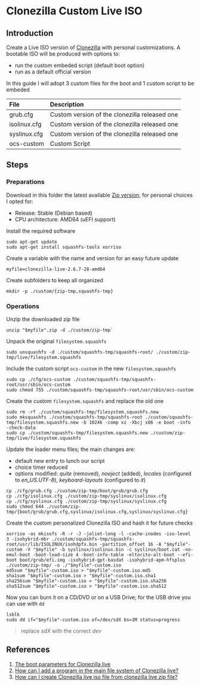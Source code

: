 # Clonezilla Custom Live ISO

## Introduction
Create a Live ISO version of [Clonezilla](https://clonezilla.org) with personal customizations.
A bootable ISO will be produced with options to:
- run the custom embeded script (default boot option)
- run as a default official version

In this guide I will adopt 3 custom files for the boot and 1 custom script to be embeded

|File|Description|
|:--|:--|
|grub.cfg|Custom version of the clonezilla released one|
|isolinux.cfg|Custom version of the clonezilla released one|
|syslinux.cfg|Custom version of the clonezilla released one|
|ocs-custom|Custom Script|

## Steps
### Preparations
Download in this folder the latest available [Zip version](https://clonezilla.org/downloads.php); for personal choices I opted for:
- Release: Stable (Debian based)
- CPU architecture: AMD64 (uEFI support)

Install the required software
```
sudo apt-get update
sudo apt-get install squashfs-tools xorriso 
```
Create a variable with the name and version for an easy future update
```
myfile=clonezilla-live-2.6.7-28-amd64
```
Create subfolders to keep all organized
```
mkdir -p ./custom/{zip-tmp,squashfs-tmp}
```

### Operations
Unzip the downloaded zip file
```
unzip "$myfile".zip -d ./custom/zip-tmp`
```
Unpack the original `filesystem.squashfs`
```
sudo unsquashfs -d ./custom/squashfs-tmp/squashfs-root/ ./custom/zip-tmp/live/filesystem.squashfs
```
Include the custom script `ocs-custom` in the new `filesystem.squashfs`
```
sudo cp ./cfg/ocs-custom ./custom/squashfs-tmp/squashfs-root/usr/sbin/ocs-custom
sudo chmod 755 ./custom/squashfs-tmp/squashfs-root/usr/sbin/ocs-custom
```
Create the custom `filesystem.squashfs` and replace the old one
```
sudo rm -rf ./custom/squashfs-tmp/filesystem.squashfs.new
sudo mksquashfs ./custom/squashfs-tmp/squashfs-root ./custom/squashfs-tmp/filesystem.squashfs.new -b 1024k -comp xz -Xbcj x86 -e boot -info -check-data
sudo cp ./custom/squashfs-tmp/filesystem.squashfs.new ./custom/zip-tmp/live/filesystem.squashfs
```
Update the loader menu files; the main changes are:
- default new entry to lunch our script
- choice timer reduced
- options modified: _quite_ (removed), _noeject_ (added), _locales_ (configured to _en_US.UTF-8_), _keyboard-layouts_ (configured to _it_)
```
cp ./cfg/grub.cfg ./custom/zip-tmp/boot/grub/grub.cfg
cp ./cfg/isolinux.cfg ./custom/zip-tmp/syslinux/isolinux.cfg
cp ./cfg/syslinux.cfg ./custom/zip-tmp/syslinux/syslinux.cfg
sudo chmod 644 ./custom/zip-tmp/{boot/grub/grub.cfg,syslinux/isolinux.cfg,syslinux/syslinux.cfg}
```
Create the custom personalized Clonezilla ISO and hash it for future checks
```
xorriso -as mkisofs -R -r -J -joliet-long -l -cache-inodes -iso-level 3 -isohybrid-mbr ./custom/squashfs-tmp/squashfs-root/usr/lib/ISOLINUX/isohdpfx.bin -partition_offset 16 -A "$myfile"-custom -V "$myfile" -b syslinux/isolinux.bin -c syslinux/boot.cat -no-emul-boot -boot-load-size 4 -boot-info-table -eltorito-alt-boot --efi-boot boot/grub/efi.img -isohybrid-gpt-basdat -isohybrid-apm-hfsplus ./custom/zip-tmp/ -o ./"$myfile"-custom.iso
md5sum "$myfile"-custom.iso > "$myfile"-custom.iso.md5
sha1sum "$myfile"-custom.iso > "$myfile"-custom.iso.sha1
sha256sum "$myfile"-custom.iso > "$myfile"-custom.iso.sha256
sha512sum "$myfile"-custom.iso > "$myfile"-custom.iso.sha512
```
Now you can burn it on a CD/DVD or on a USB Drive; for the USB drive you can use with `dd`
```
lsblk
sudo dd if="$myfile"-custom.iso of=/dev/sdX bs=1M status=progress
```
>replace *sdX* with the correct _dev_

## References
1. [The boot parameters for Clonezilla live](https://clonezilla.org/fine-print-live-doc.php?path=clonezilla-live/doc/99_Misc/00_live-boot-parameters.doc)
2. [How can I add a program in the main file system of Clonezilla live?](https://drbl.org/faq/fine-print.php?path=./2_System/81_add_prog_in_filesystem-squashfs.faq#81_add_prog_in_filesystem-squashfs.faq)
3. [How can I create Clonezilla live iso file from clonezilla live zip file?](https://drbl.org/faq/fine-print.php?path=./2_System/87_create_clonezilla_iso_from_zip.faq#87_create_clonezilla_iso_from_zip.faq)

